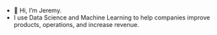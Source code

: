 - 👋 Hi, I’m Jeremy.
- I use Data Science and Machine Learning to help companies improve products, operations, and increase revenue.

<!---
jeremysb1/jeremysb1 is a ✨ special ✨ repository because its `README.md` (this file) appears on your GitHub profile.
You can click the Preview link to take a look at your changes.
--->
